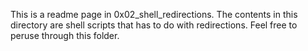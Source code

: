 This is a readme page in 0x02_shell_redirections.
The contents in this directory are shell scripts that has to do with redirections. Feel free to peruse through this folder.
